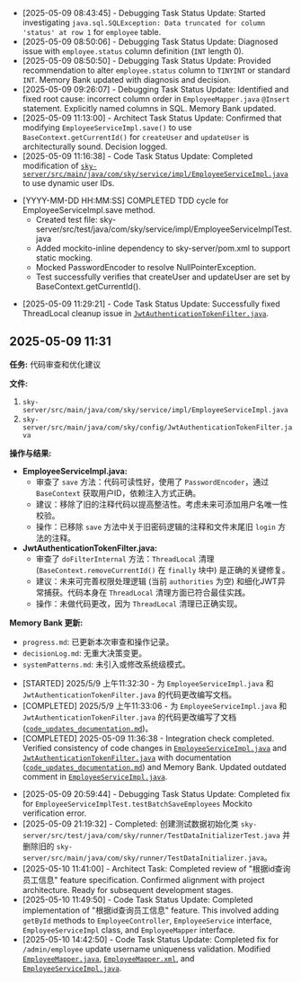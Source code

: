 * [2025-05-09 08:43:45] - Debugging Task Status Update: Started investigating `java.sql.SQLException: Data truncated for column 'status' at row 1` for `employee` table.
* [2025-05-09 08:50:06] - Debugging Task Status Update: Diagnosed issue with `employee.status` column definition (`INT` length 0).
* [2025-05-09 08:50:50] - Debugging Task Status Update: Provided recommendation to alter `employee.status` column to `TINYINT` or standard `INT`. Memory Bank updated with diagnosis and decision.
* [2025-05-09 09:26:07] - Debugging Task Status Update: Identified and fixed root cause: incorrect column order in `EmployeeMapper.java` `@Insert` statement. Explicitly named columns in SQL. Memory Bank updated.
* [2025-05-09 11:13:00] - Architect Task Status Update: Confirmed that modifying `EmployeeServiceImpl.save()` to use `BaseContext.getCurrentId()` for `createUser` and `updateUser` is architecturally sound. Decision logged.
* [2025-05-09 11:16:38] - Code Task Status Update: Completed modification of [`sky-server/src/main/java/com/sky/service/impl/EmployeeServiceImpl.java`](sky-server/src/main/java/com/sky/service/impl/EmployeeServiceImpl.java) to use dynamic user IDs.
- [YYYY-MM-DD HH:MM:SS] COMPLETED TDD cycle for EmployeeServiceImpl.save method.
  - Created test file: sky-server/src/test/java/com/sky/service/impl/EmployeeServiceImplTest.java
  - Added mockito-inline dependency to sky-server/pom.xml to support static mocking.
  - Mocked PasswordEncoder to resolve NullPointerException.
  - Test successfully verifies that createUser and updateUser are set by BaseContext.getCurrentId().
* [2025-05-09 11:29:21] - Code Task Status Update: Successfully fixed ThreadLocal cleanup issue in [`JwtAuthenticationTokenFilter.java`](sky-server/src/main/java/com/sky/config/JwtAuthenticationTokenFilter.java:0).
## 2025-05-09 11:31

**任务:** 代码审查和优化建议

**文件:**
1.  `sky-server/src/main/java/com/sky/service/impl/EmployeeServiceImpl.java`
2.  `sky-server/src/main/java/com/sky/config/JwtAuthenticationTokenFilter.java`

**操作与结果:**

*   **EmployeeServiceImpl.java:**
    *   审查了 `save` 方法：代码可读性好，使用了 `PasswordEncoder`，通过 `BaseContext` 获取用户ID，依赖注入方式正确。
    *   建议：移除了旧的注释代码以提高整洁性。考虑未来可添加用户名唯一性校验。
    *   操作：已移除 `save` 方法中关于旧密码逻辑的注释和文件末尾旧 `login` 方法的注释。
*   **JwtAuthenticationTokenFilter.java:**
    *   审查了 `doFilterInternal` 方法：`ThreadLocal` 清理 (`BaseContext.removeCurrentId()` 在 `finally` 块中) 是正确的关键修复。
    *   建议：未来可完善权限处理逻辑 (当前 `authorities` 为空) 和细化JWT异常捕获。代码本身在 `ThreadLocal` 清理方面已符合最佳实践。
    *   操作：未做代码更改，因为 `ThreadLocal` 清理已正确实现。

**Memory Bank 更新:**
*   `progress.md`: 已更新本次审查和操作记录。
*   `decisionLog.md`: 无重大决策变更。
*   `systemPatterns.md`: 未引入或修改系统级模式。
- [STARTED] 2025/5/9 上午11:32:30 - 为 `EmployeeServiceImpl.java` 和 `JwtAuthenticationTokenFilter.java` 的代码更改编写文档。
- [COMPLETED] 2025/5/9 上午11:33:06 - 为 `EmployeeServiceImpl.java` 和 `JwtAuthenticationTokenFilter.java` 的代码更改编写了文档 ([`code_updates_documentation.md`](code_updates_documentation.md))。
- [COMPLETED] 2025-05-09 11:36:38 - Integration check completed. Verified consistency of code changes in [`EmployeeServiceImpl.java`](sky-server/src/main/java/com/sky/service/impl/EmployeeServiceImpl.java) and [`JwtAuthenticationTokenFilter.java`](sky-server/src/main/java/com/sky/config/JwtAuthenticationTokenFilter.java) with documentation ([`code_updates_documentation.md`](code_updates_documentation.md)) and Memory Bank. Updated outdated comment in [`EmployeeServiceImpl.java`](sky-server/src/main/java/com/sky/service/impl/EmployeeServiceImpl.java).
* [2025-05-09 20:59:44] - Debugging Task Status Update: Completed fix for `EmployeeServiceImplTest.testBatchSaveEmployees` Mockito verification error.
* [2025-05-09 21:19:32] - Completed: 创建测试数据初始化类 `sky-server/src/test/java/com/sky/runner/TestDataInitializerTest.java` 并删除旧的 `sky-server/src/main/java/com/sky/runner/TestDataInitializer.java`。
* [2025-05-10 11:41:00] - Architect Task: Completed review of "根据id查询员工信息" feature specification. Confirmed alignment with project architecture. Ready for subsequent development stages.
* [2025-05-10 11:49:50] - Code Task Status Update: Completed implementation of "根据id查询员工信息" feature. This involved adding `getById` methods to `EmployeeController`, `EmployeeService` interface, `EmployeeServiceImpl` class, and `EmployeeMapper` interface.
* [2025-05-10 14:42:50] - Code Task Status Update: Completed fix for `/admin/employee` update username uniqueness validation. Modified [`EmployeeMapper.java`](sky-server/src/main/java/com/sky/mapper/EmployeeMapper.java), [`EmployeeMapper.xml`](sky-server/src/main/resources/mapper/EmployeeMapper.xml), and [`EmployeeServiceImpl.java`](sky-server/src/main/java/com/sky/service/impl/EmployeeServiceImpl.java).